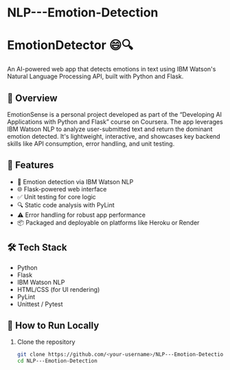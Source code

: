 # NLP---Emotion-Detection

# EmotionDetector 😄🔍  
An AI-powered web app that detects emotions in text using IBM Watson's Natural Language Processing API, built with Python and Flask.

## 🧠 Overview
EmotionSense is a personal project developed as part of the “Developing AI Applications with Python and Flask” course on Coursera. The app leverages IBM Watson NLP to analyze user-submitted text and return the dominant emotion detected. It's lightweight, interactive, and showcases key backend skills like API consumption, error handling, and unit testing.

## 🚀 Features
- 🧪 Emotion detection via IBM Watson NLP  
- 🌐 Flask-powered web interface  
- ✅ Unit testing for core logic  
- 🔍 Static code analysis with PyLint  
- ⚠️ Error handling for robust app performance  
- 📦 Packaged and deployable on platforms like Heroku or Render

## 🛠️ Tech Stack
- Python  
- Flask  
- IBM Watson NLP  
- HTML/CSS (for UI rendering)  
- PyLint  
- Unittest / Pytest

## 🧪 How to Run Locally
1. Clone the repository  
   ```bash
   git clone https://github.com/<your-username>/NLP---Emotion-Detection.git
   cd NLP---Emotion-Detection
